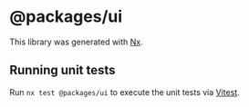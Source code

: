# @packages/ui

This library was generated with [Nx](https://nx.dev).

## Running unit tests

Run `nx test @packages/ui` to execute the unit tests via [Vitest](https://vitest.dev/).
